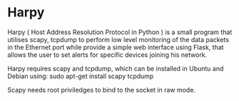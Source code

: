 Harpy
=====

Harpy ( Host Address Resolution Protocol in Python ) is a small program that utilises scapy, tcpdump to perform low level monitoring of the data packets in the Ethernet port while provide a simple web interface using Flask, that allows the user to set alerts for specific devices joining his network.

Harpy requires scapy and tcpdump, which can be installed in Ubuntu and Debian using:
sudo apt-get install scapy tcpdump

Scapy needs root priviledges to bind to the socket in raw mode.
